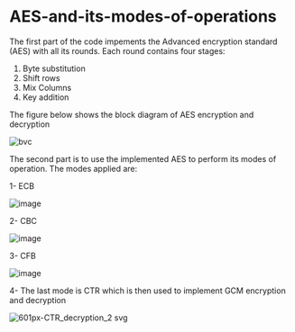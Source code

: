# AES-and-its-modes-of-operations

The first part of the code impements the Advanced encryption standard (AES) with all its rounds. Each round contains four stages:
1. Byte substitution 
2. Shift rows
3. Mix Columns
4. Key addition

The figure below shows the block diagram of AES encryption and decryption


![bvc](https://user-images.githubusercontent.com/73188032/150801582-7503f7ad-7059-4d64-a6cb-257f16d1e587.png)

The second part is to use the implemented AES to perform its modes of operation. The modes applied are:

1- ECB

![image](https://user-images.githubusercontent.com/73188032/150802524-5a186653-2fa0-4754-86e5-5e069862942d.png)


2- CBC

![image](https://user-images.githubusercontent.com/73188032/150802577-18232eea-5b69-4f79-a55d-71e9d37a1472.png)


3- CFB

![image](https://user-images.githubusercontent.com/73188032/150802636-a0fbe980-1e53-4acf-8015-8d68fbb706d2.png)


4- The last mode is CTR which is then used to implement GCM encryption and decryption 


![601px-CTR_decryption_2 svg](https://user-images.githubusercontent.com/73188032/150803683-1b2327c3-d58f-47dd-abd1-6db0a680d3eb.png)
